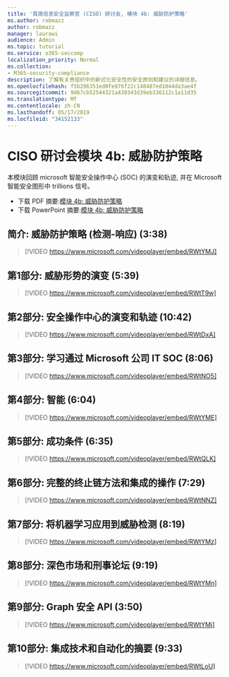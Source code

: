 ```yaml
---
title: '首席信息安全监察官 (CISO) 研讨会, 模块 4b: 威胁防护策略'
ms.author: robmazz
author: robmazz
manager: laurawi
audience: Admin
ms.topic: tutorial
ms.service: o365-seccomp
localization_priority: Normal
ms.collection:
- M365-security-compliance
description: 了解有关贵组织中的新式化安全性的安全原则和建议的详细信息。
ms.openlocfilehash: f5b296351ed0fe076f22c148487ed1044da3ae4f
ms.sourcegitcommit: 9d67cb52544321a430343d39eb336112c1a11d35
ms.translationtype: MT
ms.contentlocale: zh-CN
ms.lasthandoff: 05/17/2019
ms.locfileid: "34152133"
---
```

# <a name="ciso-workshop-module-4b-threat-protection-strategy"></a>CISO 研讨会模块 4b: 威胁防护策略 

本模块回顾 microsoft 智能安全操作中心 (SOC) 的演变和轨迹, 并在 Microsoft 智能安全图形中 trillions 信号。

- 下载 PDF 摘要:[模块 4b: 威胁防护策略](media/ciso-workshop-4b-threat-protection-strategy.pdf)
- 下载 PowerPoint 摘要:[模块 4b: 威胁防护策略](https://docs.microsoft.com/office365/securitycompliance/media/ciso-workshop-4b-threat-protection-strategy.pptx)

## <a name="introduction-threat-protection-strategy-detect-respond-recover-338"></a>简介: 威胁防护策略 (检测-响应) (3:38)

> [!VIDEO https://www.microsoft.com/videoplayer/embed/RWtYMJ]

## <a name="part-1-evolution-of-threat-landscape-539"></a>第1部分: 威胁形势的演变 (5:39)

> [!VIDEO https://www.microsoft.com/videoplayer/embed/RWtT9w]

## <a name="part-2-evolution-and-trajectory-of-security-operations-centers-1042"></a>第2部分: 安全操作中心的演变和轨迹 (10:42)

> [!VIDEO https://www.microsoft.com/videoplayer/embed/RWtDxA]

## <a name="part-3-learnings-from-microsofts-corporate-it-soc-806"></a>第3部分: 学习通过 Microsoft 公司 IT SOC (8:06)

> [!VIDEO https://www.microsoft.com/videoplayer/embed/RWtNO5]

## <a name="part-4-intelligence-604"></a>第4部分: 智能 (6:04)

> [!VIDEO https://www.microsoft.com/videoplayer/embed/RWtYME]

## <a name="part-5-success-criteria-635"></a>第5部分: 成功条件 (6:35)

> [!VIDEO https://www.microsoft.com/videoplayer/embed/RWtQLK]

## <a name="part-6-full-kill-chain-approach-and-integrated-operations-729"></a>第6部分: 完整的终止链方法和集成的操作 (7:29)

> [!VIDEO https://www.microsoft.com/videoplayer/embed/RWtNNZ]

## <a name="part-7-applying-machine-learning-to-threat-detection-819"></a>第7部分: 将机器学习应用到威胁检测 (8:19)

> [!VIDEO https://www.microsoft.com/videoplayer/embed/RWtYMz]

## <a name="part-8-dark-markets-and-criminal-forums-919"></a>第8部分: 深色市场和刑事论坛 (9:19)

> [!VIDEO https://www.microsoft.com/videoplayer/embed/RWtYMn]

## <a name="part-9-graph-security-api-350"></a>第9部分: Graph 安全 API (3:50)

> [!VIDEO https://www.microsoft.com/videoplayer/embed/RWtYMj]

## <a name="part-10-summary-of-integrated-technology-and-automation-933"></a>第10部分: 集成技术和自动化的摘要 (9:33)

> [!VIDEO https://www.microsoft.com/videoplayer/embed/RWtLoU]